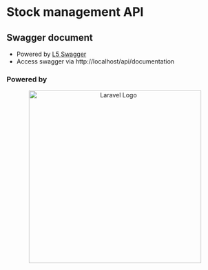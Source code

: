 # Stock management API

## Swagger document
- Powered by [L5 Swagger](https://github.com/DarkaOnLine/L5-Swagger)
- Access swagger via http://localhost/api/documentation

### Powered by
<p align="center"><a href="https://laravel.com" target="_blank"><img src="https://raw.githubusercontent.com/laravel/art/master/logo-lockup/5%20SVG/2%20CMYK/1%20Full%20Color/laravel-logolockup-cmyk-red.svg" width="400" alt="Laravel Logo"></a></p>
